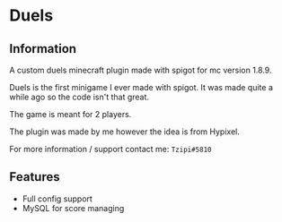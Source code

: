 
# Duels


## Information

A custom duels minecraft plugin made with spigot for mc version 1.8.9.

Duels is the first minigame I ever made with spigot.
It was made quite a while ago so the code isn't that great.

The game is meant for 2 players.

The plugin was made by me however the idea is from Hypixel.

For more information / support contact me: <code>Tzipi#5810</code>

## Features
* Full config support
* MySQL for score managing

